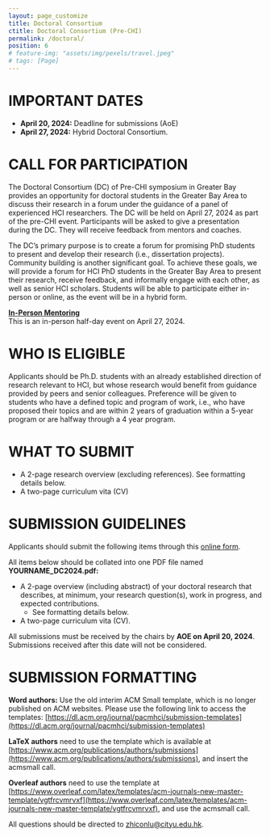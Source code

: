 ```yaml
---
layout: page_customize
title: Doctoral Consortium
ctitle: Doctoral Consortium (Pre-CHI)
permalink: /doctoral/
position: 6
# feature-img: "assets/img/pexels/travel.jpeg"
# tags: [Page]
---
```


# IMPORTANT DATES
- **April 20, 2024:** Deadline for submissions (AoE)
- **April 27, 2024:** Hybrid Doctoral Consortium.


# CALL FOR PARTICIPATION
The Doctoral Consortium (DC) of Pre-CHI symposium in Greater Bay provides an opportunity for doctoral students in the Greater Bay Area to discuss their research in a forum under the guidance of a panel of experienced HCI researchers. The DC will be held on April 27, 2024 as part of the pre-CHI event. Participants will be asked to give a presentation during the DC. They will receive feedback from mentors and coaches. 

The DC’s primary purpose is to create a forum for promising PhD students to present and develop their research (i.e., dissertation projects). Community building is another significant goal. To achieve these goals, we will provide a forum for HCI PhD students in the Greater Bay Area to present their research, receive feedback, and informally engage with each other, as well as senior HCI scholars. Students will be able to participate either in-person or online, as the event will be in a hybrid form.

<u><strong>In-Person Mentoring</strong></u><br/>
This is an in-person half-day event on April 27, 2024. 

# WHO IS ELIGIBLE
Applicants should be Ph.D. students with an already established direction of research relevant to HCI, but whose research would benefit from guidance provided by peers and senior colleagues. Preference will be given to students who have a defined topic and program of work, i.e., who have proposed their topics and are within 2 years of graduation within a 5-year program or are halfway through a 4 year program.

# WHAT TO SUBMIT

- A 2-page research overview (excluding references). See formatting details below.
- A two-page curriculum vita (CV)


# SUBMISSION GUIDELINES
Applicants should submit the following items through this [online form](https://wj.qq.com/s2/14491038/4764/). 

All items below should be collated into one PDF file named **YOURNAME_DC2024.pdf:** <br/>
- A 2-page overview (including abstract) of your doctoral research that describes, at minimum, your research question(s), work in progress, and expected contributions. 
    - See formatting details below.
- A two-page curriculum vita (CV).

All submissions must be received by the chairs by **AOE on April 20, 2024**. Submissions received after this date will not be considered. 

# SUBMISSION FORMATTING
**Word authors:** Use the old interim ACM Small template, which is no longer published on ACM websites. Please use the following link to access the templates: [https://dl.acm.org/journal/pacmhci/submission-templates](https://dl.acm.org/journal/pacmhci/submission-templates)

**LaTeX authors** need to use the template which is available at [https://www.acm.org/publications/authors/submissions](https://www.acm.org/publications/authors/submissions), and insert the acmsmall call.

**Overleaf authors** need to use the template at [https://www.overleaf.com/latex/templates/acm-journals-new-master-template/vgtfrcvmrvxf](https://www.overleaf.com/latex/templates/acm-journals-new-master-template/vgtfrcvmrvxf), and use the acmsmall call.

All questions should be directed to <a href="mailto:zhiconlu@cityu.edu.hk">zhiconlu@cityu.edu.hk</a>.
